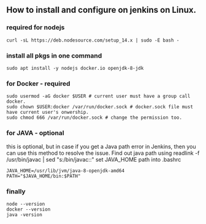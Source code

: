 ## How to install and configure on jenkins on Linux. 

### required for nodejs
``` curl -sL https://deb.nodesource.com/setup_14.x | sudo -E bash - ```

### install all pkgs in one command
``` sudo apt install -y nodejs docker.io openjdk-8-jdk ```

### for Docker - required
``` 
sudo usermod -aG docker $USER # current user must have a group call docker.
sudo chown $USER:docker /var/run/docker.sock # docker.sock file must have current user's onwership.
sudo chmod 666 /var/run/docker.sock # change the permission too. 
```

### for JAVA - optional
this is optional, but in case if you get a Java path error in Jenkins, then you can use this method to resolve the issue.
Find out java path using
readlink -f /usr/bin/javac | sed "s:/bin/javac::"
set JAVA_HOME path into .bashrc
```
JAVA_HOME=/usr/lib/jvm/java-8-openjdk-amd64
PATH="$JAVA_HOME/bin:$PATH"
```
### finally
```
node --version
docker --version
java -version
```

